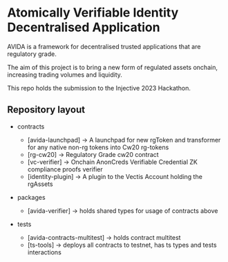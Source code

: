 # Atomically Verifiable Identity Decentralised Application

AVIDA is a framework for decentralised trusted applications that are regulatory grade.

The aim of this project is to bring a new form of regulated assets onchain,
increasing trading volumes and liquidity.

This repo holds the submission to the Injective 2023 Hackathon.

## Repository layout

- contracts

  - [avida-launchpad] -> A launchpad for new rgToken and transformer for any native non-rg tokens into Cw20 rg-tokens
  - [rg-cw20] -> Regulatory Grade cw20 contract
  - [vc-verifier] -> Onchain AnonCreds Verifiable Credential ZK compliance proofs verifier
  - [identity-plugin] -> A plugin to the Vectis Account holding the rgAssets

- packages

  - [avida-verifier] -> holds shared types for usage of contracts above

- tests
  - [avida-contracts-multitest] -> holds contract multitest
  - [ts-tools] -> deploys all contracts to testnet, has ts types and tests interactions
